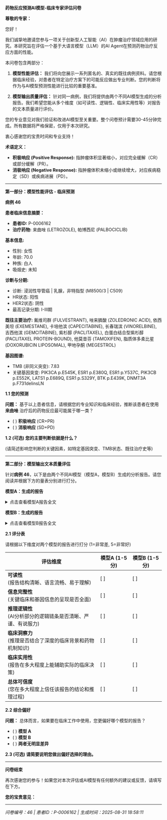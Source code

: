 **药物反应预测AI模型-临床专家评估问卷**

**尊敬的专家：**

您好！

我们诚挚地邀请您参与一项关于创新型人工智能（AI）在肿瘤治疗领域应用的研究。本研究旨在评估一个基于大语言模型（LLM）的AI Agent在预测药物治疗反应方面的性能。

本问卷包含两部分：

1. **模型性能评估：** 我们将向您展示一系列匿名的、真实的既往病例资料。请您根据临床经验，对患者在特定治疗方案下的可能反应做出专业判断。您的判断将作为与AI模型预测性能进行比较的重要基准。

2. **模型输出质量评估：** 针对同一病例，我们将提供由两个不同AI模型生成的分析报告。我们希望您能从多个维度（如可读性、逻辑性、临床实用性等）对报告的文本质量进行评价。

您的专业意见对我们验证和改进AI模型至关重要。整个问卷预计需要30-45分钟完成。所有数据将严格保密，仅用于本次研究。

衷心感谢您的宝贵时间和专业支持！

**术语定义：**

- **积极响应 (Positive Response):** 指肿瘤体积显著缩小，对应完全缓解（CR）或部分缓解（PR）。
- **消极响应 (Negative Response):** 指肿瘤体积未缩小或继续增大，对应疾病稳定（SD）或疾病进展（PD）。

---

**第一部分：模型性能评估 - 临床预测**

**病例 46**

**患者临床信息摘要：**

- **患者ID:** P-0006162
- **治疗药物:** 来曲唑 (LETROZOLE), 帕博西尼 (PALBOCICLIB)

**基本信息:**
- 性别: 女性
- 年龄: 70.0
- 种族: 白人
- 吸烟史: 未知

**诊断与分期:**
- 诊断: 浸润性导管癌 | 乳腺，非特指型 (M8500/3 | C509)
- HR状态: 阳性
- HER2状态: 阴性
- 最高记录分期: I-III期

**既往主要治疗:**
氟维司群 (FULVESTRANT), 唑来膦酸 (ZOLEDRONIC ACID), 依西美坦 (EXEMESTANE), 卡培他滨 (CAPECITABINE), 长春瑞滨 (VINORELBINE), 吉西他滨 (GEMCITABINE), 紫杉醇 (PACLITAXEL), 白蛋白结合型紫杉醇 (PACLITAXEL PROTEIN-BOUND), 他莫昔芬 (TAMOXIFEN), 脂质体多柔比星 (DOXORUBICIN LIPOSOMAL), 甲地孕酮 (MEGESTROL)

**基因图谱:**
- TMB (非同义突变): 7.83
- 关键基因突变: PIK3CA p.E545K, ESR1 p.E380Q, ESR1 p.Y537C, PIK3CB p.E552K, LATS1 p.E689Q, ESR1 p.S329Y, BTK p.E439K, DNMT3A p.F731delinsLN

**1.1 您的预测**

**问题：** 基于以上患者信息，请根据您的专业知识和临床经验，推断该患者在使用 **来曲唑** 治疗后的药物反应最可能属于哪一类？

- ( ) **积极响应** (CR+PR)
- ( ) **消极响应** (SD+PD)

**1.2 (可选) 您的主要判断依据是什么？**

(请简述影响您判断的关键因素，如特定基因突变、TMB状态、既往治疗史等)

---

**第二部分：模型输出文本质量评估**

针对**病例 46**，以下是由两个不同AI模型（模型A，模型B）生成的分析报告。请您阅读并根据下方的量表分别进行打分。

**模型A：生成的报告**

<details>
<summary>点击查看模型A报告全文</summary>

**精准肿瘤学报告**  

**1. 患者与治疗信息**  
- **患者ID:** P-0006162  
- **治疗药物:** 来曲唑 (LETROZOLE), 帕博西尼 (PALBOCICLIB)  

**2. 药物信息**  
- **来曲唑 (LETROZOLE)**  
  - *描述:* 口服非甾体型II芳香化酶抑制剂。  
  - *作用机制:* 抑制芳香化酶，减少雌激素合成。  

- **帕博西尼 (PALBOCICLIB)**  
  - *描述:* 靶向细胞周期机制的哌嗪吡啶并嘧啶类化合物。  
  - *作用机制:* 通过结合ATP口袋抑制CDK4/6（IC50: 9–15 nmol/L）。  

**3. 临床与诊断信息**  
- **人口统计学:** 女性，70.0岁，白人，非西班牙裔。  
- **吸烟史:** 未知。  
- **分期:** IIIA期（AJCC），病理学分组3A，区域淋巴结受累。  
- **既往治疗:* 氟维司群、唑来膦酸、依西美坦、卡培他滨、长春瑞滨、吉西他滨、紫杉醇、他莫昔芬、脂质体多柔比星、甲地孕酮。  
- **HR状态:* 阳性。  
- **HER2状态:* 阴性。  
- **诊断:* 浸润性导管癌（乳腺，非特指型；M8500/3 | C509）。  
- **肿瘤标志物:*  
  - CEA: 8.2 ng/ml（基线），7.9 ng/ml（−27天），8.7 ng/ml（−56天）。  
  - CA 15-3: 28 U/ml（基线），26 U/ml（−27天），25 U/ml（−56天）。  

**4. 样本与基因图谱**  
- **样本:* P-0006162-T01-IM5（皮肤转移，治疗前355天）。  
- **癌症类型:* 乳腺浸润性导管癌（原发部位：乳腺）。  
- **MSI状态:* 稳定（MSS；评分: 0.54）。  
- **TMB:* 7.83（非同义突变）。  
- **基因突变:*  
  - PIK3CA p.E545K、ESR1 p.E380Q、ESR1 p.Y537C、PIK3CB p.E552K、LATS1 p.E689Q、ESR1 p.S329Y、BTK p.E439K、DNMT3A p.F731delinsLN。  
- **结构变异:* 未检出。  

**5. AI生成分析**  
**预测治疗反应评分:** 0.620 / 1.0  
（分数越接近1，表示完全缓解的可能性越高。）  

**推理依据**  
1. **遗传因素:**  
   - *PIK3CA p.E545K:* 过度激活PI3K/AKT通路，可能增强对CDK4/6抑制剂（帕博西尼）的敏感性。  
   - *ESR1突变（p.E380Q、Y537C、S329Y）:* 提示内分泌治疗耐药，但支持联合来曲唑（芳香化酶抑制）与帕博西尼的治疗方案。  
   - *DNMT3A p.F731delinsLN:* 表观遗传失调标志，与当前治疗方案相关性有限，需进一步研究。  

2. **临床决定因素:**  
   - *高TMB（7.83）:* 反映肿瘤异质性，但未直接禁忌治疗。  
   - *HR+/HER2−状态:* 支持在ER驱动肿瘤中使用来曲唑（激素阻断）联合帕博西尼（CDK4/6抑制）。  
   - *皮肤转移:* HER2阴性状态与帕博西尼在HER2−疾病中的疗效一致。  

**注:** 该评分基于AI模型对现有数据的评估，建议临床验证。  

---  
*关键提示：完整保留原始医学逻辑，仅删减冗余文本。*

</details>

**模型B：生成的报告**

<details>
<summary>点击查看模型B报告全文</summary>

**精准肿瘤学报告**  

**1. 患者与治疗信息**  

- **患者ID:** P-0006162  
- **治疗药物:** 来曲唑 (LETROZOLE), 帕博西尼 (PALBOCICLIB)  

**2. 药物信息**  

**来曲唑 (LETROZOLE)**  

- **描述:** 来曲唑（CGS 20267）是一种口服非甾体类II型芳香化酶抑制剂，首次文献报道于1990年。  
- **作用机制:** 来曲唑是非甾体类II型芳香化酶抑制剂。  

**帕博西尼 (PALBOCICLIB)**  

- **描述:** 帕博西尼是一种哌嗪吡啶并嘧啶类化合物，作用于细胞周期调控机制。  
- **作用机制:** 帕博西尼是细胞周期蛋白依赖性激酶4/6（CDK4/6）抑制剂，通过结合ATP口袋发挥作用，IC50范围为9-15 nmol/L。  

**3. 临床与诊断信息**  

- **性别:** 女性  
- **年龄:** 70.0  
- **种族:** 白人  
- **族裔:** 非西班牙裔；非拉丁裔  
- **吸烟史:** 未知  
- **分期（最高记录）:** I-III期  
- **既往用药状态:** 未知  
- **既往治疗:** 氟维司群 (FULVESTRANT), 唑来膦酸 (ZOLEDRONIC ACID), 依西美坦 (EXEMESTANE), 卡培他滨 (CAPECITABINE), 长春瑞滨 (VINORELBINE), 吉西他滨 (GEMCITABINE), 紫杉醇 (PACLITAXEL), 白蛋白结合型紫杉醇 (PACLITAXEL PROTEIN-BOUND), 他莫昔芬 (TAMOXIFEN), 脂质体多柔比星 (DOXORUBICIN LIPOSOMAL), 甲地孕酮 (MEGESTROL)  
- **HR状态:** 阳性  
- **HER2状态:** 阴性  
- **诊断:** 浸润性导管癌 | 乳腺，非特指型 (M8500/3 | C509)  
- **AJCC分期:** IIIA期  
- **病理组别:** 3A组  
- **衍生分期:** I-III期  
- **摘要:** 区域淋巴结转移  

**4. 样本与基因图谱**  

- **样本ID:** P-0006162-T01-IM5（治疗前355天）  
- **癌症类型:** 乳腺癌  
- **癌症详细类型:** 乳腺浸润性导管癌  
- **原发部位:** 乳腺  
- **转移部位:** 皮肤  
- **样本类型:** 转移灶  
- **MSI状态:** 微卫星稳定 (MSS)  
- **MSI评分:** 0.54  
- **TMB (非同义突变):** 7.83  
- **基因突变:** PIK3CA p.E545K, ESR1 p.E380Q, ESR1 p.Y537C, PIK3CB p.E552K, LATS1 p.E689Q, ESR1 p.S329Y, BTK p.E439K, DNMT3A p.F731delinsLN  
- **结构变异:** 未检测到结构变异  

**5. AI生成分析**  

**预测治疗反应评分:** 0.648 / 1.0  
（分数越接近1，表示积极响应的可能性越高。）  

**推理依据**  

- **HR阳性状态与芳香化酶抑制:** 患者HR阳性（ER/PR+）状态支持使用强效芳香化酶抑制剂来曲唑。ESR1突变（p.E380Q、p.Y537C、p.S329Y）可能导致内分泌耐药，但来曲唑仍有效。  
- **CDK4/6抑制与PIK3CA突变:** PIK3CA p.E545K突变（PI3K通路激活）支持帕博西尼疗效，但ESR1突变（p.Y537C、p.E380Q）可能部分削弱反应。  
- **临床与生物标志物趋势:** CEA（7.9–8.7 ng/mL）和CA 15-3（25–28 U/mL）稳定/轻度升高提示疾病进展轻微。HER2阴性强化了内分泌治疗+CDK4/6抑制剂的适用性。  
- **既往治疗史:** 既往内分泌治疗（氟维司群、依西美坦）和化疗提示疾病晚期，但未使用过CDK4/6抑制剂保留了帕博西尼的潜在疗效。MSS状态和低TMB（7.83）表明免疫原性有限，更适合靶向治疗。  

**注:** 该评分综合了药物作用机制与患者遗传/临床特征，并考虑了耐药因素。需进一步监测。  

**临床意义:** 定期监测肿瘤标志物（CEA、CA 15-3）和影像学评估。若出现耐药，可考虑ESR1靶向或PI3K通路抑制剂。  

**局限性:** 未检测到的变异（如ESR1剪接变异）或未报告的临床因素可能影响疗效。  

**最终说明:** 本预测基于现有数据，需临床验证。持续的生物标志物评估对优化治疗至关重要。

</details>

**2.1 评分表**

请根据以下维度对两个模型的报告进行打分 (1=非常差, 5=非常好)

| **评估维度** | **模型A (1-5分)** | **模型B (1-5分)** |
|-------------|------------------|------------------|
| **可读性**<br>(报告结构清晰、语言流畅、易于理解) | [ ] | [ ] |
| **信息完整性**<br>(关键临床和基因信息的呈现是否全面) | [ ] | [ ] |
| **推理逻辑性**<br>(AI分析部分的逻辑链条是否清晰、严谨、有说服力) | [ ] | [ ] |
| **临床洞察力**<br>(推理是否结合了深度的临床背景和药物机制知识) | [ ] | [ ] |
| **临床实用性**<br>(报告在多大程度上能辅助实际的临床决策) | [ ] | [ ] |
| **总体可信度**<br>(您在多大程度上信任该报告的结论和推理过程) | [ ] | [ ] |

**2.2 综合偏好**

**问题：** 总体而言，如果要在临床工作中使用，您更偏好哪个模型的报告？

- ( ) **模型 A**
- ( ) **模型 B**
- ( ) **两者无明显差异**

**2.3 (可选) 请简要说明您做出偏好选择的理由。**

---

**问卷结束**

再次感谢您的参与！如果您对本次评估或AI模型有任何额外的建议或反馈，请填写在下方。

**您的宝贵意见：**

---

*问卷编号：46 | 患者ID：P-0006162 | 生成时间：2025-08-31 18:58:11*
